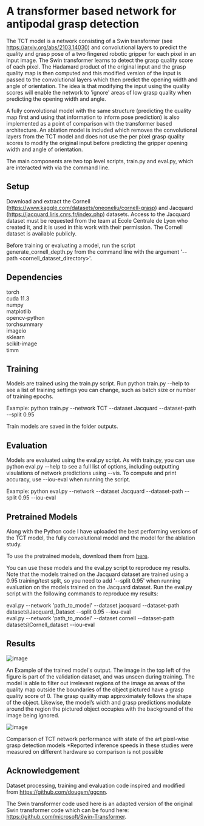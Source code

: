 # A transformer based network for antipodal grasp detection
The TCT model is a network consisting of a Swin transformer (see https://arxiv.org/abs/2103.14030) and convolutional layers to predict the quality and grasp pose of a two fingered robotic gripper for each pixel in an input image. The Swin transformer learns to detect the grasp quality score of each pixel. The Hadamard product of the original input and the grasp quality map is then computed and this modified version of the input is passed to the convolutional layers which then predict the opening width and angle of orientation. The idea is that modifying the input using the quality scores will enable the network to 'ignore' areas of low grasp quality when predicting the opening width and angle. 

A fully convolutional model with the same structure (predicting the quality map first and using that information to inform pose prediction) is also implemented as a point of comparison with the transformer based architecture. An ablation model is included which removes the convolutional layers from the TCT model and does not use the per pixel grasp quality scores to modify the original input before predicting the gripper opening width and angle of orientation.

The main components are two top level scripts, train.py and eval.py, which are interacted with via the command line.

## Setup

Download and extract the Cornell (https://www.kaggle.com/datasets/oneoneliu/cornell-grasp) and Jacquard (https://jacquard.liris.cnrs.fr/index.php) datasets. Access to the Jacquard dataset must be requested from the team at Ecole Centrale de Lyon who created it, and it is used in this work with their permission. The Cornell dataset is available publicly.

Before training or evaluating a model, run the script generate_cornell_depth.py from the command line with the argument '--path <cornell_dataset_directory>'.

## Dependencies

torch <br />
cuda 11.3 <br />
numpy <br />
matplotlib <br />
opencv-python <br />
torchsummary <br />
imageio <br />
sklearn <br />
scikit-image <br />
timm

## Training

Models are trained using the train.py script. Run python train.py --help to see a list of training settings you can change, such as batch size or number of training epochs. 

Example: python train.py --network TCT --dataset Jacquard --dataset-path <path to Jacquard dataset> --split 0.95

Train models are saved in the folder outputs. 

## Evaluation

Models are evaluated using the eval.py script. As with train.py, you can use python eval.py --help to see a full list of options, including outputting visulations of network predictions using --vis. To compute and print accuracy, use --iou-eval when running the script. 

Example: python eval.py --network <path to saved model> --dataset Jacquard --dataset-path <path to Jacquard dataset> --split 0.95 --iou-eval

## Pretrained Models
Along with the Python code I have uploaded the best performing versions of the TCT model, the fully convolutional model and the model for the ablation study.

To use the pretrained models, download them from [here](https://drive.google.com/file/d/1l5RKy4Y8sDSC9-BvUsDuEeIukYSJ4pj1/view?usp=sharing). 

You can use these models and the eval.py script to reproduce my results. Note that the models trained on the Jacquard dataset are trained using a 0.95 training/test split, so you need to add '--split 0.95' when running evaluation on the models trained on the Jacquard dataset. Run the eval.py script with the following commands to reproduce my results:

eval.py --network 'path_to_model' --dataset jacquard --dataset-path datasets\Jacquard_Dataset --split 0.95 --iou-eval <br />
eval.py --network 'path_to_model' --dataset cornell --dataset-path datasets\Cornell_dataset --iou-eval

## Results

![image](https://user-images.githubusercontent.com/34168073/191499512-9e643fb7-a11b-400b-858d-b205e6c00b27.png)

An Example of the trained model's output. The image in the top left of the figure is part of the validation dataset, and was unseen during training. The model is able to filter out irrelevant regions of the image as areas of the quality map outside the boundaries of the object pictured have a grasp quality score of 0. The grasp quality map approximately follows the shape of the object. Likewise, the model’s width and grasp predictions modulate around the region the pictured object occupies with the background of the image being ignored.

![image](https://user-images.githubusercontent.com/34168073/191499725-c57ad855-4ecf-460f-99bc-aef68ba8b1e4.png)

Comparison of TCT network performance with state of the art pixel-wise grasp detection models *Reported inference speeds in these studies were measured on different hardware so comparison is not possible

## Acknowledgement

Dataset processing, training and evaluation code inspired and modified from https://github.com/dougsm/ggcnn. 

The Swin transformer code used here is an adapted version of the original Swin transformer code which can be found here: https://github.com/microsoft/Swin-Transformer.
